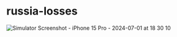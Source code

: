 # russia-losses


![Simulator Screenshot - iPhone 15 Pro - 2024-07-01 at 18 30 10](https://github.com/ItsMeIns/russia-losses/assets/106601710/f7ebeb38-fde0-4d69-ba3a-7aafc10c39eb)
